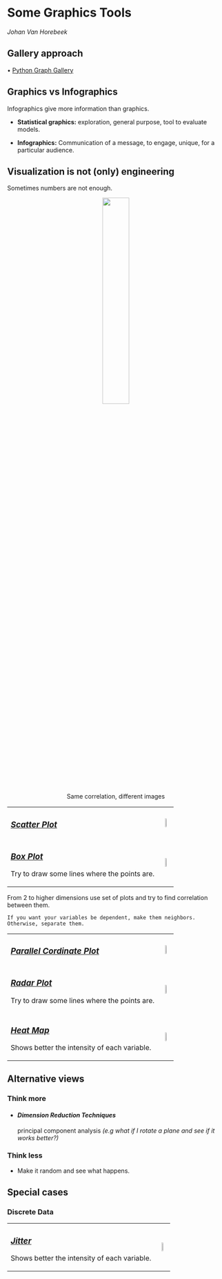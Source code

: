 # Some Graphics Tools
_Johan Van Horebeek_


## **Gallery approach**
• [Python Graph Gallery](https://www.python-graph-gallery.com/)

## **Graphics vs Infographics**
Infographics give more information than graphics.

- __Statistical graphics:__ exploration, general purpose, tool to evaluate models.

- __Infographics:__ Communication of a message, to engage, unique, for a particular audience.


## **Visualization is not (only) engineering**

Sometimes numbers are not enough.
<p align="center">
        <img width="35%" src="https://raw.githubusercontent.com/saracarolina12/IA_School/master/MUFRAMEX/MachineLearning/imgs/EquivalentGraphics.jpeg"> </img>
        <p align="center">Same correlation, different images</p>
</p>

<table><tr><td>

### _[Scatter Plot]()_

</td><td>
    <p align="center">
        <img width="30%" src="https://raw.githubusercontent.com/saracarolina12/IA_School/master/MUFRAMEX/MachineLearning/imgs/scatter_plot.png"> </img>
    </p>

</td><tr>
<tr><td>

### _[Box Plot]()_
Try to draw some lines where the points are.

</td><td>
    <p align="center">
        <img width="30%" src="https://raw.githubusercontent.com/saracarolina12/IA_School/master/MUFRAMEX/MachineLearning/imgs/box_plot.png"> </img>
    </p>

</td><tr>
</table>


From 2 to higher dimensions use set of plots and try to find correlation between them.

    If you want your variables be dependent, make them neighbors. Otherwise, separate them.

<table><tr><td>

### _[Parallel Cordinate Plot](https://syntagmatic.github.io/parallel-coordinates/)_

</td><td>
    <p align="center">
        <img width="40%" src="https://raw.githubusercontent.com/saracarolina12/IA_School/master/MUFRAMEX/MachineLearning/imgs/parallel_plot.png"> </img>
    </p>

</td><tr>
<tr><td>

### _[Radar Plot]()_
Try to draw some lines where the points are.

</td><td>
    <p align="center">
        <img width="30%" src="https://raw.githubusercontent.com/saracarolina12/IA_School/master/MUFRAMEX/MachineLearning/imgs/radarplot.png"> </img>
    </p>

</td><tr>
<tr><td>

### _[Heat Map]()_
Shows better the intensity of each variable.

</td><td>
    <p align="center">
        <img width="30%" src="https://raw.githubusercontent.com/saracarolina12/IA_School/master/MUFRAMEX/MachineLearning/imgs/heatmap.png"> </img>
    </p>

</td><tr>
</table>


## **Alternative views**

### Think  more
- #### **_Dimension Reduction Techniques_**
    principal component analysis
    _(e.g what if I rotate a plane and see if it works better?)_

### Think  less
- Make it random and see what happens. 


## **Special cases**


### Discrete Data
<table><tr><td>

### _[Jitter]()_
Shows better the intensity of each variable.

</td><td>
    <p align="center">
        <img width="30%" src="https://raw.githubusercontent.com/saracarolina12/IA_School/master/MUFRAMEX/MachineLearning/imgs/jitter.png"> </img>
    </p>

</td><tr>
</table>